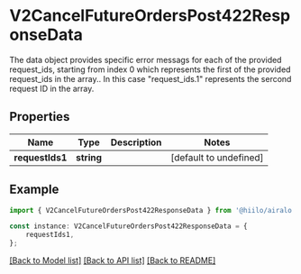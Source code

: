 # V2CancelFutureOrdersPost422ResponseData

The data object provides specific error messags for each of the provided request_ids, starting from index 0 which represents the first of the provided request_ids in the array.. In this case \"request_ids.1\" represents the sercond request ID in the array.

## Properties

Name | Type | Description | Notes
------------ | ------------- | ------------- | -------------
**requestIds1** | **string** |  | [default to undefined]

## Example

```typescript
import { V2CancelFutureOrdersPost422ResponseData } from '@hiilo/airalo';

const instance: V2CancelFutureOrdersPost422ResponseData = {
    requestIds1,
};
```

[[Back to Model list]](../README.md#documentation-for-models) [[Back to API list]](../README.md#documentation-for-api-endpoints) [[Back to README]](../README.md)
